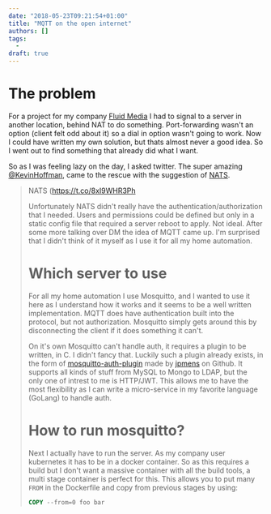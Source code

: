 ```yaml
---
date: "2018-05-23T09:21:54+01:00"
title: "MQTT on the open internet"
authors: []
tags:
  -
draft: true
---
```


# The problem

For a project for my company [Fluid Media](https://fluidmedia.wales) I had to signal to a server in another location, behind NAT to do something. Port-forwarding wasn't an option (client felt odd about it) so a dial in option wasn't going to work. Now I could have written my own solution, but thats almost never a good idea. So I went out to find something that already did what I want.

So as I was feeling lazy on the day, I asked twitter. The super amazing [@KevinHoffman](https://twitter.com/KevinHoffman), came to the rescue with the suggestion of [NATS](https://nats.io).

<blockquote class="twitter-tweet" data-cards="hidden" data-partner="tweetdeck"><p lang="en" dir="ltr">NATS (<a href="https://t.co/8xI9WHR3Ph">https://t.co/8xI9WHR3Ph</a>
<script async src="https://platform.twitter.com/widgets.js" charset="utf-8"></script>

Unfortunately NATS didn't really have the authentication/authorization that I needed. Users and permissions could be defined but only in a static config file that required a server reboot to apply. Not ideal. After some more talking over DM the idea of MQTT came up. I'm surprised that I didn't think of it myself as I use it for all my home automation.

# Which server to use

For all my home automation I use Mosquitto, and I wanted to use it here as I understand how it works and it seems to be a well written implementation. MQTT does have authentication built into the protocol, but not authorization. Mosquitto simply gets around this by disconnecting the client if it does something it can't. 

​On it's own Mosquitto can't handle auth, it requires a plugin to be written, in C. I didn't fancy that. Luckily such a plugin already exists, in the form of [mosquitto-auth-plugin](https://github.com/jpmens/mosquitto-auth-plug) made by [jpmens](https://github.com/jpmens) on Github. It supports all kinds of stuff from MySQL to Mongo to LDAP, but the only one of intrest to me is HTTP/JWT. This allows me to have the most flexibility as I can write a micro-service in my favorite language (GoLang) to handle auth.

# How to run mosquitto?

Next I actually have to run the server. As my company user kubernetes it has to be in a docker container. So as this requires a build but I don't want a massive container with all the build tools, a multi stage container is perfect for this. This allows you to put many `FROM` in the Dockerfile and copy from previous stages by using:

```dockerfile	
COPY --from=0 foo bar
```

